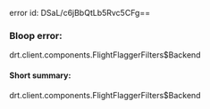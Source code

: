error id: DSaL/c6jBbQtLb5Rvc5CFg==
### Bloop error:

drt.client.components.FlightFlaggerFilters$Backend
#### Short summary: 

drt.client.components.FlightFlaggerFilters$Backend